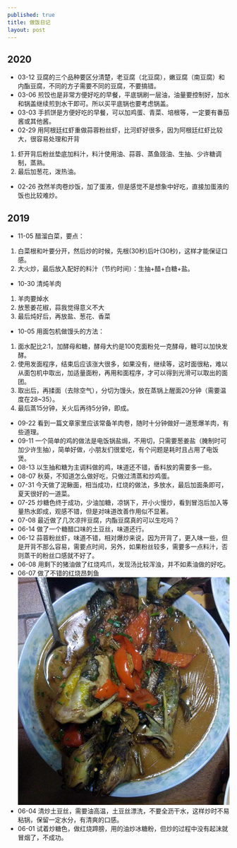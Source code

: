 ```yaml
---
published: true
title: 做饭日记
layout: post
---
```


## 2020

* 03-12 豆腐的三个品种要区分清楚，老豆腐（北豆腐），嫩豆腐（南豆腐）和内酯豆腐，不同的方子需要不同的豆腐，不要搞错。
* 03-06 煎饺也是非常方便好吃的早餐，平底锅刷一层油，油量要控制好，加水和锅盖继续煎到水干即可。所以买平底锅也要考虑锅盖。
* 03-03 手抓饼是方便好吃的早餐，可以加鸡蛋、青菜、培根等，一定要有番茄酱或其他酱。
* 02-29 用阿根廷红虾重做蒜蓉粉丝虾，比河虾好很多，因为阿根廷红虾比较大，很容易处理和开背
1. 虾开背后粉丝垫底加料汁，料汁使用油、蒜蓉、蒸鱼豉油、生抽、少许糖调制，蒸熟。
1. 最后加葱花，泼热油。
* 02-26 孜然羊肉卷炒饭，加了蛋液，但是感觉不是想象中好吃，直接加蛋液的饭也比较难炒。

## 2019

* 11-05 醋溜白菜，要点：
1. 白菜根和叶要分开，然后炒的时候，先根(30秒)后叶(30秒)，这样才能保证口感。
1. 大火炒，最后放入配好的料汁（节约时间）：生抽+醋+白糖+盐。
* 10-30 清炖羊肉
1. 羊肉要焯水
1. 放葱姜花椒，蒜我觉得意义不大
1. 最后炖好后，再放盐、葱花、香菜
* 10-05 用面包机做馒头的方法：
1. 面水配比2:1，加酵母和糖，酵母大约是100克面粉兑一克酵母，糖可以加快发酵。
1. 使用发面程序，结束后应该涨大很多，如果没有，继续等，这时面很粘，难以从面包机中取出，加适量面粉，再用和面程序，才可以得到光滑可以取出的面团。
1. 取出后，再揉面（去除空气），分切为馒头，放在蒸锅上醒面20分钟（需要温度在28~35）。
1. 最后蒸15分钟，关火后再待5分钟，即成。
* 09-22 看到一篇文章家里应该常备羊肉卷，随时十分钟做好一道葱爆羊肉，有些道理。
* 09-11 一个简单的鸡的做法是电饭锅盐焗，不用切，只需要葱姜盐（腌制时可加少许生抽），简单好做，小朋友们很爱吃，有个问题是耗时且占用了电饭煲。
* 08-13 以生抽和糖为主调料做的鸡，味道还不错，香料放的需要多一些。
* 08-07 秋葵，不知道怎么做好吃，只做过清蒸和炒鸡蛋。
* 07-31 今天做了泥鳅面，相当成功，红烧的做法，多放水，最后加面条即可，夏天很好的一道菜。
* 07-25 炒糖色终于成功，少油加糖，凉锅下，开小火慢炒，看到冒泡后加入等量热水即成，观感不错，但是对味道改善作用似不显著。
* 07-08 最近做了几次凉拌豆腐，内酯豆腐真的可以生吃吗？
* 06-14 做了一个糖醋口味的土豆丝，味道还行。
* 06-12 蒜蓉粉丝虾，味道不错，相对爆炒来说，因为开背了，更入味一些，但是开背不那么容易，需要点时间，另外，如果粉丝较多，需要多一点料汁，否则蒸干的粉丝口感就不好了。
* 06-08 用剩下的猪油做了红烧鸡爪，发现汤比较浑浊，并不如素油做的好吃。
* 06-07 做了不错的红烧昂刺鱼
![](../../public/images/angci.jpg)
* 06-04 清炒土豆丝，需要油高温，土豆丝漂洗，不要全沥干水，这样炒时不易粘锅，保留一定水分，有清爽的口感。
* 06-01 试着炒糖色，做红烧蹄膀，用的油炒冰糖粉，但炒的过程中没有起沫就冒烟了，不成功。
